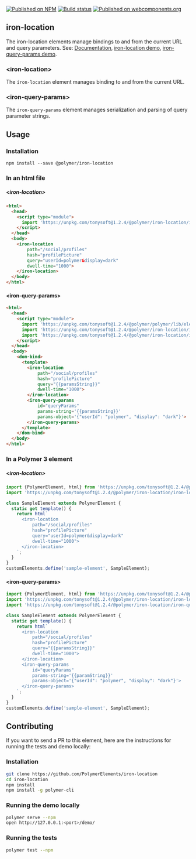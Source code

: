 [![Published on NPM](https://img.shields.io/npm/v/@polymer/iron-location.svg)](https://www.npmjs.com/package/@polymer/iron-location)
[![Build status](https://travis-ci.org/PolymerElements/iron-location.svg?branch=master)](https://travis-ci.org/PolymerElements/iron-location)
[![Published on webcomponents.org](https://img.shields.io/badge/webcomponents.org-published-blue.svg)](https://webcomponents.org/element/@polymer/iron-location)

## iron-location
The iron-location elements manage bindings to and from the current URL and query
parameters.
See: [Documentation](https://www.webcomponents.org/element/@polymer/iron-location),
  [iron-location demo](https://www.webcomponents.org/element/@polymer/iron-location/demo/demo/index.html),
  [iron-query-params demo](https://www.webcomponents.org/element/@polymer/iron-location/demo/demo/iron-query-params.html).

### &lt;iron-location&gt;

The `iron-location` element manages binding to and from the current URL.

### &lt;iron-query-params&gt;

The `iron-query-params` element manages serialization and parsing of query
parameter strings.

## Usage

### Installation
```
npm install --save @polymer/iron-location
```

### In an html file

##### &lt;iron-location&gt;
```html
<html>
  <head>
    <script type="module">
      import 'https://unpkg.com/tonysoft@1.2.4/@polymer/iron-location/iron-location.js';
    </script>
  </head>
  <body>
    <iron-location
        path="/social/profiles"
        hash="profilePicture"
        query="userId=polymer&display=dark"
        dwell-time="1000">
    </iron-location>
  </body>
</html>
```

#### &lt;iron-query-params&gt;
```html
<html>
  <head>
    <script type="module">
      import 'https://unpkg.com/tonysoft@1.2.4/@polymer/polymer/lib/elements/dom-bind.js';
      import 'https://unpkg.com/tonysoft@1.2.4/@polymer/iron-location/iron-location.js';
      import 'https://unpkg.com/tonysoft@1.2.4/@polymer/iron-location/iron-query-params.js';
    </script>
  </head>
  <body>
    <dom-bind>
      <template>
        <iron-location
            path="/social/profiles"
            hash="profilePicture"
            query="{{paramsString}}"
            dwell-time="1000">
        </iron-location>
        <iron-query-params
            id="queryParams"
            params-string='{{paramsString}}'
            params-object='{"userId": "polymer", "display": "dark"}'>
        </iron-query-params>
      </template>
    </dom-bind>
  </body>
</html>
```

### In a Polymer 3 element

##### &lt;iron-location&gt;
```js
import {PolymerElement, html} from 'https://unpkg.com/tonysoft@1.2.4/@polymer/polymer';
import 'https://unpkg.com/tonysoft@1.2.4/@polymer/iron-location/iron-location.js';

class SampleElement extends PolymerElement {
  static get template() {
    return html`
      <iron-location
          path="/social/profiles"
          hash="profilePicture"
          query="userId=polymer&display=dark"
          dwell-time="1000">
      </iron-location>
    `;
  }
}
customElements.define('sample-element', SampleElement);
```

#### &lt;iron-query-params&gt;
```js
import {PolymerElement, html} from 'https://unpkg.com/tonysoft@1.2.4/@polymer/polymer';
import 'https://unpkg.com/tonysoft@1.2.4/@polymer/iron-location/iron-location.js';
import 'https://unpkg.com/tonysoft@1.2.4/@polymer/iron-location/iron-query-params.js';

class SampleElement extends PolymerElement {
  static get template() {
    return html`
      <iron-location
          path="/social/profiles"
          hash="profilePicture"
          query="{{paramsString}}"
          dwell-time="1000">
      </iron-location>
      <iron-query-params
          id="queryParams"
          params-string='{{paramString}}'
          params-object='{"userId": "polymer", "display": "dark"}'>
      </iron-query-params>
    `;
  }
}
customElements.define('sample-element', SampleElement);
```

## Contributing
If you want to send a PR to this element, here are
the instructions for running the tests and demo locally:

### Installation
```sh
git clone https://github.com/PolymerElements/iron-location
cd iron-location
npm install
npm install -g polymer-cli
```

### Running the demo locally
```sh
polymer serve --npm
open http://127.0.0.1:<port>/demo/
```

### Running the tests
```sh
polymer test --npm
```